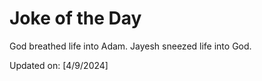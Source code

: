 # Joke of the Day

<!-- #joke -->
God breathed life into Adam. Jayesh sneezed life into God.

Updated on: [4/9/2024]
<!-- #jokeEnd -->